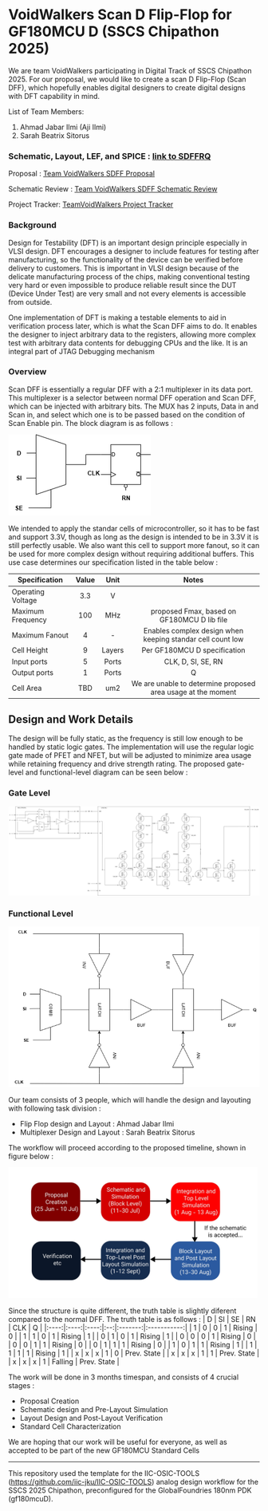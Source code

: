# VoidWalkers Scan D Flip-Flop for GF180MCU D (SSCS Chipathon 2025)

We are team VoidWalkers participating in Digital Track of SSCS Chipathon 2025. For our proposal, we would like to create a scan D Flip-Flop (Scan DFF), which hopefully enables digital designers to create digital designs with DFT capability in mind. 

List of Team Members:
1. Ahmad Jabar Ilmi (Aji Ilmi) 
2. Sarah Beatrix Sitorus

### Schematic, Layout, LEF, and SPICE : [link  to SDFFRQ](https://github.com/radityankn/voidwalkers-scandff-gf180mcu/tree/main/designs/cells/sdffrq)

Proposal : [Team VoidWalkers SDFF Proposal](https://docs.google.com/presentation/d/1AF_vrYPLAI_O6S2Kj40k2A-3c9Rtu7K0/edit?slide=id.g36d74ebfab8_0_553#slide=id.g36d74ebfab8_0_553)

Schematic Review : [Team VoidWalkers SDFF Schematic Review](https://docs.google.com/presentation/d/1h36nSLaYSaX5CXgG3Rma9wVmSlDOISLQ6w9QRmRZ6Y4/edit?slide=id.g37264e39492_100_47#slide=id.g37264e39492_100_47)

Project Tracker: [TeamVoidWalkers Project Tracker](https://docs.google.com/spreadsheets/d/1j5DVouaqu3p_pqJHRvqstsoFSM28it2NvSHbgs7ZdGA/edit?usp=sharing)
### Background 

Design for Testability (DFT) is an important design principle especially in VLSI design. DFT encourages a designer to include features for testing after manufacturing, so the functionality of the device can be verified before delivery to customers. This is important in VLSI design because of the delicate manufacturing process of the chips, making conventional testing very hard or even impossible to produce reliable result since the DUT (Device Under Test) are very small and not every elements is accessible from outside. 

One implementation of DFT is making a testable elements to aid in verification process later, which is what the Scan DFF aims to do. It enables the designer to inject arbitrary data to the registers, allowing more complex test with arbitrary data contents for debugging CPUs and the like. It is an integral part of JTAG Debugging mechanism

### Overview

Scan DFF is essentially a regular DFF with a 2:1 multiplexer in its data port. This multiplexer is a selector between normal DFF operation and Scan DFF, which can be injected with arbitrary bits. The MUX has 2 inputs, Data in and Scan in, and select which one is to be passed based on the condition of Scan Enable pin. The block diagram is as follows : 

![Scan DFF Diagram](images/proposal/scandff_digram.png)

We intended to apply the standar cells of microcontroller, so it has to be fast and support 3.3V, though as long as the design is intended to be in 3.3V it is still perfectly usable. We also want this cell to support more fanout, so it can be used for more complex design without requiring additional buffers. This use case determines our specification listed in the table below : 

| Specification     | Value | Unit | Notes |
| ----------------- |:-----:|:----:|:-----:|
| Operating Voltage |3.3    |V     |       |
| Maximum Frequency |100    |MHz   |proposed Fmax, based on GF180MCU D lib file|
| Maximum Fanout    |4      |-     |Enables complex design when keeping standar cell count low|
| Cell Height       |9      |Layers|Per GF180MCU D specification|
| Input ports       |5      |Ports |CLK, D, SI, SE, RN|
| Output ports      |1      |Ports |Q|
| Cell Area         |TBD    |um2   |We are unable to determine proposed area usage at the moment|

## Design and Work Details
The design will be fully static, as the frequency is still low enough to be handled by static logic gates. The implementation will use the regular logic gate made of PFET and NFET, but will be adjusted to minimize area usage while retaining frequency and drive strength rating. The proposed gate-level and functional-level diagram can be seen below : 

### Gate Level
![Scan DFF Gate-Level Diagram](images/proposal/gate_level.png)

### Functional Level
![Scan DFF Functional-Level Diagram](images/proposal/functional_level.png)

Our team consists of 3 people, which will handle the design and layouting with following task division : 
+ Flip Flop design and Layout : Ahmad Jabar Ilmi
+ Multiplexer Design and Layout : Sarah Beatrix Sitorus 

The workflow will proceed according to the proposed timeline, shown in figure below : 

<img alt="Project Timeline" src="images/work_timeline.jpg" width=500px />

Since the structure is quite different, the truth table is slightly diferent compared to the normal DFF. The truth table is as follows : 
| D    | SI   | SE   | RN | CLK     | Q           |
|:----:|:----:|:----:|:--:|:-------:|:-----------:|
| 1    | 0    | 0    | 1  | Rising  | 0           |
| 1    | 1    | 0    | 1  | Rising  | 1           |
| 0    | 1    | 0    | 1  | Rising  | 1           |
| 0    | 0    | 0    | 1  | Rising  | 0           |
| 0    | 0    | 1    | 1  | Rising  | 0           |
| 0    | 1    | 1    | 1  | Rising  | 0           |
| 1    | 0    | 1    | 1  | Rising  | 1           |
| 1    | 1    | 1    | 1  | Rising  | 1           |
| x    | x    | x    | 1  | 0       | Prev. State |
| x    | x    | x    | 1  | 1       | Prev. State |
| x    | x    | x    | 1  | Falling | Prev. State |


The work will be done in 3 months timespan, and consists of 4 crucial stages : 
+ Proposal Creation
+ Schematic design and Pre-Layout Simulation
+ Layout Design and Post-Layout Verification
+ Standard Cell Characterization

We are hoping that our work will be useful for everyone, as well as accepted to be part of the new GF180MCU Standard Cells

***

This repository used the template for the IIC-OSIC-TOOLS (https://github.com/iic-jku/IIC-OSIC-TOOLS) analog design workflow for the SSCS 2025 Chipathon, preconfigured for the GlobalFoundries 180nm PDK (gf180mcuD).
